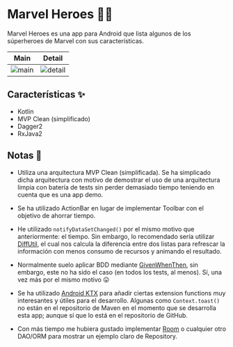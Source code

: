 # Marvel Heroes 💪🏻

Marvel Heroes es una app para Android que lista algunos de los súperheroes de Marvel con sus características.

 Main                      |  Detail
:-------------------------:|:-------------------------:
![main](https://raw.githubusercontent.com/costular/marvel-super-heroes/master/art/main.png) | ![detail](https://raw.githubusercontent.com/costular/marvel-super-heroes/master/art/detail.png)

## Características ✨

- Kotlin
- MVP Clean (simplificado)
- Dagger2
- RxJava2

## Notas 📝

- Utiliza una arquitectura MVP Clean (simplificada). Se ha simplicado dicha arquitectura con motivo de demostrar el uso de una arquitectura limpia con batería de tests sin perder demasiado tiempo teniendo en cuenta que es una app demo.

- Se ha utilizado ActionBar en lugar de implementar Toolbar con el objetivo de ahorrar tiempo.

- He utilizado `notifyDataSetChanged()` por el mismo motivo que anteriormente: el tiempo. Sin embargo, lo recomendado sería utilizar [DiffUtil](https://developer.android.com/reference/android/support/v7/util/DiffUtil.html), el cual nos calcula la diferencia entre dos listas para refrescar la información con menos consumo de recursos y animando el resultado.

- Normalmente suelo aplicar BDD mediante [GivenWhenThen](https://martinfowler.com/bliki/GivenWhenThen.html), sin embargo, este no ha sido el caso (en todos los tests, al menos). Sí, una vez más por el mismo motivo 😛

- Se ha utilizado [Android KTX](https://github.com/android/android-ktx) para añadir ciertas extension functions muy interesantes y útiles para el desarrollo. Algunas como `Context.toast()` no están en el repositorio de Maven en el momento que se desarrolla esta app; aunque sí que lo está en el repositorio de GitHub.

- Con más tiempo me hubiera gustado implementar [Room](https://developer.android.com/topic/libraries/architecture/room.html) o cualquier otro DAO/ORM para mostrar un ejemplo claro de Repository.
